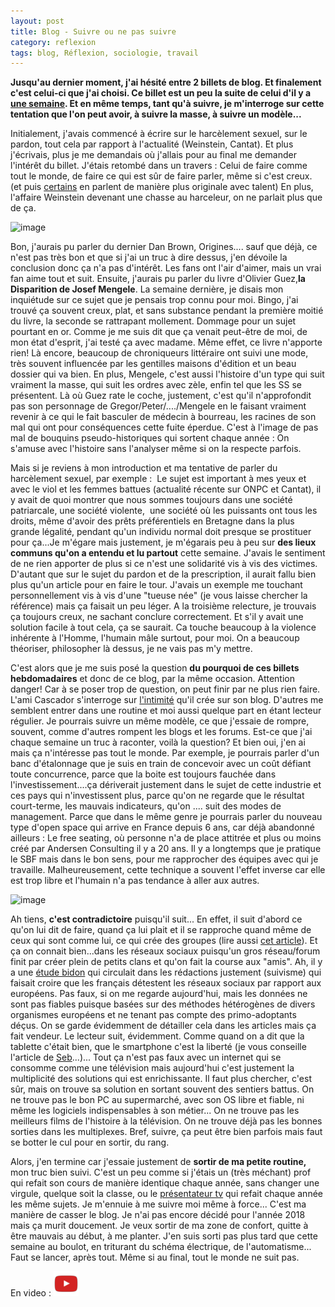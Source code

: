 ```yaml
---
layout: post
title: Blog - Suivre ou ne pas suivre
category: reflexion
tags: blog, Réflexion, sociologie, travail
---
```

**Jusqu'au dernier moment, j'ai hésité entre 2 billets de blog. Et finalement c'est celui-ci que j'ai choisi. Ce billet est un peu la suite de celui d'il y a<a href="https://cheziceman.wordpress.com/2017/10/14/blog-si-a-40-ans-tas-pas-limpression-davoir-tout-vu/"> une semaine</a>. Et en même temps, tant qu'à suivre, je m'interroge sur cette tentation que l'on peut avoir, à suivre la masse, à suivre un modèle...**

Initialement, j'avais commencé à écrire sur le harcèlement sexuel, sur le pardon, tout cela par rapport à l'actualité (Weinstein, Cantat). Et plus j'écrivais, plus je me demandais où j'allais pour au final me demander l'intérêt du billet. J'étais retombé dans un travers : Celui de faire comme tout le monde, de faire ce qui est sûr de faire parler, même si c'est creux. (et puis <a href="https://alias.erdorin.org/on-essayait-sexualite-violence/">certains</a> en parlent de manière plus originale avec talent) En plus, l'affaire Weinstein devenant une chasse au harceleur, on ne parlait plus que de ça.

![image](https://filedn.eu/llqi9IBxlYouGRXYG2xlROb/img/2017/mengele.jpg)

Bon, j'aurais pu parler du dernier Dan Brown, Origines.... sauf que déjà, ce n'est pas très bon et que si j'ai un truc à dire dessus, j'en dévoile la conclusion donc ça n'a pas d'intérêt. Les fans ont l'air d'aimer, mais un vrai fan aime tout et suit. Ensuite, j'aurais pu parler du livre d'Olivier Guez,**la Disparition de Josef Mengele**. La semaine dernière, je disais mon inquiétude sur ce sujet que je pensais trop connu pour moi. Bingo, j'ai trouvé ça souvent creux, plat, et sans substance pendant la première moitié du livre, la seconde se rattrapant mollement. Dommage pour un sujet pourtant en or. Comme je me suis dit que ça venait peut-être de moi, de mon état d'esprit, j'ai testé ça avec madame. Même effet, ce livre n'apporte rien! Là encore, beaucoup de chroniqueurs littéraire ont suivi une mode, très souvent influencée par les gentilles maisons d'édition et un beau dossier qui va bien. En plus, Mengele, c'est aussi l'histoire d'un type qui suit vraiment la masse, qui suit les ordres avec zèle, enfin tel que les SS se présentent. Là où Guez rate le coche, justement, c'est qu'il n'approfondit pas son personnage de Gregor/Peter/..../Mengele en le faisant vraiment revenir à ce qui le fait basculer de médecin à bourreau, les racines de son mal qui ont pour conséquences cette fuite éperdue. C'est à l'image de pas mal de bouquins pseudo-historiques qui sortent chaque année : On s'amuse avec l'histoire sans l'analyser même si on la respecte parfois.

Mais si je reviens à mon introduction et ma tentative de parler du harcèlement sexuel, par exemple :  Le sujet est important à mes yeux et avec le viol et les femmes battues (actualité récente sur ONPC et Cantat), il y avait de quoi montrer que nous sommes toujours dans une société patriarcale, une société violente,  une société où les puissants ont tous les droits, même d'avoir des prêts préférentiels en Bretagne dans la plus grande légalité, pendant qu'un individu normal doit presque se prostituer pour ça...Je m'égare mais justement, je m'égarais peu à peu sur **des lieux communs qu'on a entendu et lu partout** cette semaine. J'avais le sentiment de ne rien apporter de plus si ce n'est une solidarité vis à vis des victimes. D'autant que sur le sujet du pardon et de la prescription, il aurait fallu bien plus qu'un article pour en faire le tour. J'avais un exemple me touchant personnellement vis à vis d'une "tueuse née" (je vous laisse chercher la référence) mais ça faisait un peu léger. A la troisième relecture, je trouvais ça toujours creux, ne sachant conclure correctement. Et s'il y avait une solution facile à tout cela, ça se saurait. Ca touche beaucoup à la violence inhérente à l'Homme, l'humain mâle surtout, pour moi. On a beaucoup théoriser, philosopher là dessus, je ne vais pas m'y mettre.

C'est alors que je me suis posé la question **du pourquoi de ces billets hebdomadaires** et donc de ce blog, par la même occasion. Attention danger! Car à se poser trop de question, on peut finir par ne plus rien faire. L'ami Cascador s'interroge sur <a href="https://www.blog-libre.org/2017/10/14/intimite/">l'intimité</a> qu'il crée sur son blog. D'autres me semblent entrer dans une routine et moi aussi quelque part en étant lecteur régulier. Je pourrais suivre un même modèle, ce que j'essaie de rompre, souvent, comme d'autres rompent les blogs et les forums. Est-ce que j'ai chaque semaine un truc à raconter, voilà la question? Et bien oui, j'en ai mais ça n'intéresse pas tout le monde. Par exemple, je pourrais parler d'un banc d'étalonnage que je suis en train de concevoir avec un coût défiant toute concurrence, parce que la boite est toujours fauchée dans l'investissement....ça dériverait justement dans le sujet de cette industrie et ces pays qui n'investissent plus, parce qu'on ne regarde que le résultat court-terme, les mauvais indicateurs, qu'on .... suit des modes de management. Parce que dans le même genre je pourrais parler du nouveau type d'open space qui arrive en France depuis 6 ans, car déjà abandonné ailleurs : Le free seating, où personne n'a de place attitrée et plus ou moins créé par Andersen Consulting il y a 20 ans. Il y a longtemps que je pratique le SBF mais dans le bon sens, pour me rapprocher des équipes avec qui je travaille. Malheureusement, cette technique a souvent l'effet inverse car elle est trop libre et l'humain n'a pas tendance à aller aux autres.

![image](https://filedn.eu/llqi9IBxlYouGRXYG2xlROb/img/2017/eurostat.jpg)

Ah tiens, **c'est contradictoire** puisqu'il suit... En effet, il suit d'abord ce qu'on lui dit de faire, quand ça lui plait et il se rapproche quand même de ceux qui sont comme lui, ce qui crée des groupes (lire aussi <a href="https://lireditelle.wordpress.com/2017/10/20/la-devoration-par-le-groupe/">cet article</a>). Et ça on connait bien...dans les réseaux sociaux puisqu'un gros réseau/forum finit par créer plein de petits clans et qu'on fait la course aux "amis". Ah, il y a une <a href="http://ec.europa.eu/eurostat/cache/infographs/womenmen/bloc-3c.html?lang=en">étude bidon</a> qui circulait dans les rédactions justement (suivisme) qui faisait croire que les français détestent les réseaux sociaux par rapport aux européens. Pas faux, si on me regarde aujourd'hui, mais les données ne sont pas fiables puisque basées sur des méthodes hétérogènes de divers organismes européens et ne tenant pas compte des primo-adoptants déçus. On se garde évidemment de détailler cela dans les articles mais ça fait vendeur. Le lecteur suit, évidemment. Comme quand on a dit que la tablette c'était bien, que le smartphone c'est la liberté (je vous conseille l'article de <a href="https://blog.seboss666.info/2017/10/smartphone-dois-je-conseiller-un-iphone/">Seb</a>...)... Tout ça n'est pas faux avec un internet qui se consomme comme une télévision mais aujourd'hui c'est justement la multiplicité des solutions qui est enrichissante. Il faut plus chercher, c'est sûr, mais on trouve sa solution en sortant souvent des sentiers battus. On ne trouve pas le bon PC au supermarché, avec son OS libre et fiable, ni même les logiciels indispensables à son métier... On ne trouve pas les meilleurs films de l'histoire à la télévision. On ne trouve déjà pas les bonnes sorties dans les multiplexes. Bref, suivre, ça peut être bien parfois mais faut se botter le cul pour en sortir, du rang.

Alors, j'en termine car j'essaie justement de **sortir de ma petite routine,** mon truc bien suivi. C'est un peu comme si j'étais un (très méchant) prof qui refait son cours de manière identique chaque année, sans changer une virgule, quelque soit la classe, ou le <a href="http://www.francetvinfo.fr/monde/royaume-uni/je-ne-sais-pas-vraiment-a-quel-point-cest-une-nouvelle-quand-un-presentateur-de-la-bbc-n-est-guere-interesse-par-la-naissance-du-royal-baby_2425301.html">présentateur tv</a> qui refait chaque année les même sujets. Je m'ennuie à me suivre moi même à force... C'est ma manière de casser le blog. Je n'ai pas encore décidé pour l'année 2018 mais ça murit doucement. Je veux sortir de ma zone de confort, quitte à être mauvais au début, à me planter. J'en suis sorti pas plus tard que cette semaine au boulot, en triturant du schéma électrique, de l'automatisme... Faut se lancer, après tout. Même si au final, tout le monde ne suit pas.

En video : [![video](/images/youtube.png)](https://www.youtube.com/watch?v=DyDRXbP1MaY)

